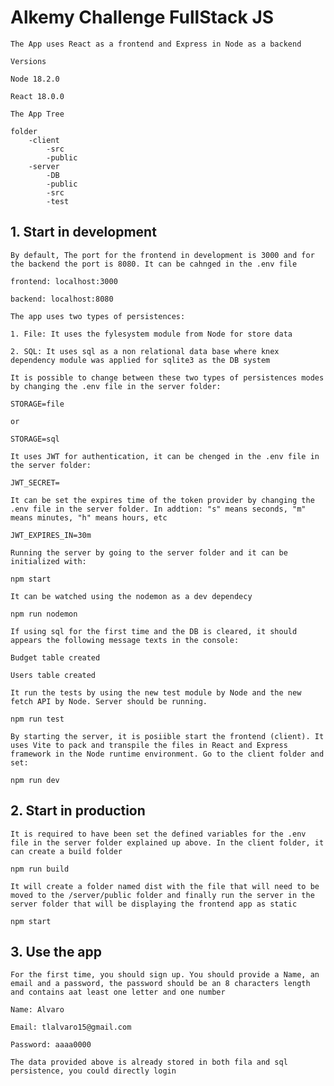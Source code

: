 # Alkemy Challenge FullStack JS

```
The App uses React as a frontend and Express in Node as a backend
```

`Versions`

```
Node 18.2.0
```

```
React 18.0.0
```

`The App Tree`

```
folder
    -client
        -src
        -public
    -server
        -DB
        -public
        -src
        -test
```

## 1. Start in development

`By default, The port for the frontend in development is 3000 and for the backend the port is 8080. It can be cahnged in the .env file`

```
frontend: localhost:3000
```

```
backend: localhost:8080
```

`The app uses two types of persistences:`

```
1. File: It uses the fylesystem module from Node for store data
```

```
2. SQL: It uses sql as a non relational data base where knex dependency module was applied for sqlite3 as the DB system
```

`It is possible to change between these two types of persistences modes by changing the .env file in the server folder:`

```
STORAGE=file
```

`or`

```
STORAGE=sql
```

`It uses JWT for authentication, it can be chenged in the .env file in the server folder:`

```
JWT_SECRET=
```

`It can be set the expires time of the token provider by changing the .env file in the server folder. In addtion: "s" means seconds, "m" means minutes, "h" means hours, etc`

```
JWT_EXPIRES_IN=30m
```

`Running the server by going to the server folder and it can be initialized with:`

```
npm start
```

`It can be watched using the nodemon as a dev dependecy`

```
npm run nodemon
```

`If using sql for the first time and the DB is cleared, it should appears the following message texts in the console:`

```
Budget table created
```

```
Users table created
```

`It run the tests by using the new test module by Node and the new fetch API by Node. Server should be running.`

```
npm run test
```

`By starting the server, it is posiible start the frontend (client). It uses Vite to pack and transpile the files in React and Express framework in the Node runtime environment. Go to the client folder and set:`

```
npm run dev
```

## 2. Start in production

`It is required to have been set the defined variables for the .env file in the server folder explained up above. In the client folder, it can create a build folder`

```
npm run build
```

`It will create a folder named dist with the file that will need to be moved to the /server/public folder and finally run the server in the server folder that will be displaying the frontend app as static`

```
npm start
```

## 3. Use the app

`For the first time, you should sign up. You should provide a Name, an email and a password, the password should be an 8 characters length and contains aat least one letter and one number`

```
Name: Alvaro
```

```
Email: tlalvaro15@gmail.com
```

```
Password: aaaa0000
```

`The data provided above is already stored in both fila and sql persistence, you could directly login`
